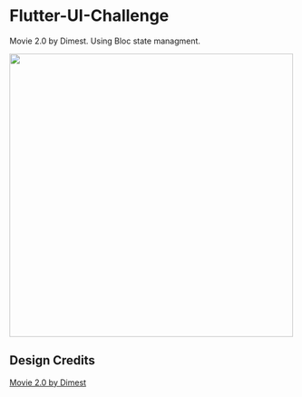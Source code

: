 # Flutter-UI-Challenge

Movie 2.0 by Dimest. Using Bloc state managment.

<img src="assets/screen_recording.gif"  width="500"/>

## **Design Credits**

[Movie 2.0 by Dimest](https://dribbble.com/shots/8257559-Movie-2-0)
